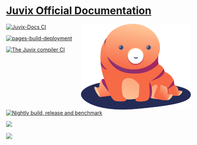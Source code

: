 # [Juvix Official Documentation](https://docs.juvix.org)

<a href="https://github.com/anoma/juvix"><img align="right" width="300" alt="Tara the Juvix mascot" src="https://github.com/anoma/juvix/raw/main/assets/images/tara-seating.svg" /></a>

[![Juvix-Docs CI](https://github.com/anoma/juvix-docs/actions/workflows/ci.yml/badge.svg)](https://github.com/anoma/juvix-docs/actions/workflows/ci.yml)

[![pages-build-deployment](https://github.com/anoma/juvix-docs/actions/workflows/pages/pages-build-deployment/badge.svg)](https://github.com/anoma/juvix-docs/actions/workflows/pages/pages-build-deployment)

<a
href="https://github.com/anoma/juvix/actions/workflows/ci.yml"><img
src="https://github.com/anoma/juvix/actions/workflows/ci.yml/badge.svg"
alt="The Juvix compiler CI" /></a>

<a
href="https://github.com/anoma/juvix-nightly-builds/actions/workflows/release-nightly.yaml"><img
src="https://github.com/anoma/juvix-nightly-builds/actions/workflows/release-nightly.yaml/badge.svg"
alt="Nightly build, release and benchmark" /></a>

<a href="https://github.com/anoma/juvix/tags"><img src="https://img.shields.io/github/v/release/anoma/juvix?include_prereleases"/></a>

<a href="https://github.com/anoma/juvix/blob/main/LICENSE"><img src="https://img.shields.io/badge/license-GPL--3.0--only-blue.svg"/></a>
